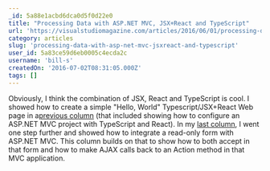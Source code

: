 ```yaml
---
_id: 5a88e1acbd6dca0d5f0d22e0
title: "Processing Data with ASP.NET MVC, JSX+React and TypeScript"
url: 'https://visualstudiomagazine.com/articles/2016/06/01/processing-data.aspx'
category: articles
slug: 'processing-data-with-asp-net-mvc-jsxreact-and-typescript'
user_id: 5a83ce59d6eb0005c4ecda2c
username: 'bill-s'
createdOn: '2016-07-02T08:31:05.000Z'
tags: []
---
```


Obviously, I think the combination of JSX, React and TypeScript is cool. I showed how to create a simple "Hello, World" Typescript/JSX+React Web page in a<a href="https://visualstudiomagazine.com/articles/2016/04/25/eliminate-barrier-javascript-html.aspx" target="_blank">previous column</a> (that included showing how to configure an ASP.NET MVC project with TypeScript and React). In my <a href="https://visualstudiomagazine.com/articles/2016/05/16/typescript-class-with-csharp.aspx" target="_blank">last column</a>, I went one step further and showed how to integrate a read-only form with ASP.NET MVC. This column builds on that to show how to both accept in that form and how to make AJAX calls back to an Action method in that MVC application.
